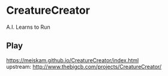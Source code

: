 # CreatureCreator
A.I. Learns to Run

## Play
https://meiskam.github.io/CreatureCreator/index.html  
upstream: http://www.thebigcb.com/projects/CreatureCreator/  
